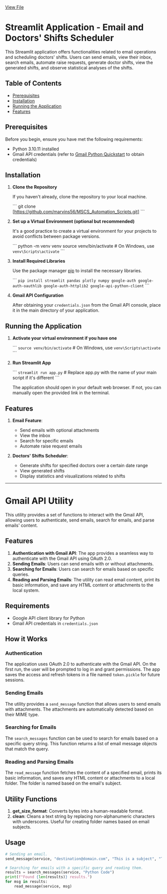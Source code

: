 
[View File](https://drive.google.com/file/d/1k42jNLpRBh_H95fH5HqXHECQZvPsdUss/view?usp=sharing)

# Streamlit Application - Email and Doctors' Shifts Scheduler

This Streamlit application offers functionalities related to email operations and scheduling doctors' shifts. Users can send emails, view their inbox, search emails, automate raise requests, generate doctor shifts, view the generated shifts, and observe statistical analyses of the shifts.

## Table of Contents

- [Prerequisites](#prerequisites)
- [Installation](#installation)
- [Running the Application](#running-the-application)
- [Features](#features)

## Prerequisites

Before you begin, ensure you have met the following requirements:

- Python 3.10.11 installed
- Gmail API credentials (refer to [Gmail Python Quickstart](https://developers.google.com/gmail/api/quickstart/python) to obtain credentials)

## Installation

1. **Clone the Repository**

   If you haven't already, clone the repository to your local machine.

   \`\`\`
   git clone [https://github.com/marvins56/MSCS_Automation_Scripts.git]
   \`\`\`

2. **Set up a Virtual Environment (optional but recommended)**

   It's a good practice to create a virtual environment for your projects to avoid conflicts between package versions.

   \`\`\`
   python -m venv venv
   source venv/bin/activate  # On Windows, use `venv\Scripts\activate`
   \`\`\`

3. **Install Required Libraries**

   Use the package manager [pip](https://pip.pypa.io/en/stable/) to install the necessary libraries.

   \`\`\`
   `pip install streamlit pandas plotly numpy google-auth google-auth-oauthlib google-auth-httplib2 google-api-python-client`
   \`\`\`

4. **Gmail API Configuration**

   After obtaining your `credentials.json` from the Gmail API console, place it in the main directory of your application.

## Running the Application

1. **Activate your virtual environment if you have one**

   \`\`\`
   `source venv/bin/activate`  # On Windows, use `venv\Scripts\activate`
   \`\`\`

2. **Run Streamlit App**

   \`\`\`
   `streamlit run app.py`  # Replace app.py with the name of your main script if it's different
   \`\`\`

   The application should open in your default web browser. If not, you can manually open the provided link in the terminal.

## Features

1. **Email Feature**: 
    - Send emails with optional attachments
    - View the inbox
    - Search for specific emails
    - Automate raise request emails

2. **Doctors' Shifts Scheduler**:
    - Generate shifts for specified doctors over a certain date range
    - View generated shifts
    - Display statistics and visualizations related to shifts

---


# Gmail API Utility

This utility provides a set of functions to interact with the Gmail API, allowing users to authenticate, send emails, search for emails, and parse emails' content.

## Features

1. **Authentication with Gmail API**: The app provides a seamless way to authenticate with the Gmail API using OAuth 2.0.
2. **Sending Emails**: Users can send emails with or without attachments.
3. **Searching for Emails**: Users can search for emails based on specific queries.
4. **Reading and Parsing Emails**: The utility can read email content, print its basic information, and save any HTML content or attachments to the local system.

## Requirements

- Google API client library for Python
- Gmail API credentials in `credentials.json`

## How it Works

### Authentication

The application uses OAuth 2.0 to authenticate with the Gmail API. On the first run, the user will be prompted to log in and grant permissions. The app saves the access and refresh tokens in a file named `token.pickle` for future sessions.

### Sending Emails

The utility provides a `send_message` function that allows users to send emails with attachments. The attachments are automatically detected based on their MIME type.

### Searching for Emails

The `search_messages` function can be used to search for emails based on a specific query string. This function returns a list of email message objects that match the query.

### Reading and Parsing Emails

The `read_message` function fetches the content of a specified email, prints its basic information, and saves any HTML content or attachments to a local folder. The folder is named based on the email's subject.

## Utility Functions

1. **get_size_format**: Converts bytes into a human-readable format.
2. **clean**: Cleans a text string by replacing non-alphanumeric characters with underscores. Useful for creating folder names based on email subjects.

## Usage

```python
# Sending an email.
send_message(service, "destination@domain.com", "This is a subject", "This is the body of the email", ["test.txt", "anyfile.png"])

# Searching for emails with a specific query and reading them.
results = search_messages(service, "Python Code")
print(f"Found {len(results)} results.")
for msg in results:
    read_message(service, msg)
